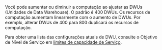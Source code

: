 
<!--
includes/sql-data-warehouse-include-pause-description.md

Latest Freshness check:  2016-04-22 , barbkess.

As of circa 2016-04-22, the following topics might include this include:
articles/sql-data-warehouse/sql-data-warehouse-manage-scale-out-tasks.md
articles/sql-data-warehouse/sql-data-warehouse-manage-scale-out-tasks-powershell.md
articles/sql-data-warehouse/sql-data-warehouse-manage-scale-out-tasks-rest-api.md

-->
Você pode aumentar ou diminuir a computação ao ajustar as DWUs (Unidades de Data Warehouse). O padrão é 400 DWUs. Os recursos de computação aumentam linearmente com o aumento de DWUs. Por exemplo, alterar DWUs de 400 para 800 duplicará os recursos de computação. 

Para obter uma lista das configurações atuais de DWU, consulte o Objetivo de Nível de Serviço em [limites de capacidade de Serviço](../articles/sql-data-warehouse/sql-data-warehouse-service-capacity-limits.md).



<!--HONumber=Nov16_HO3-->


